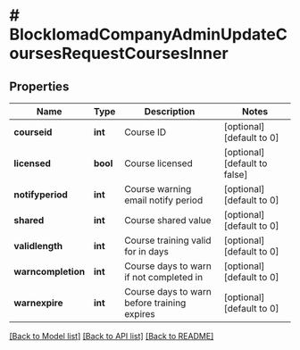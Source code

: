 # # BlockIomadCompanyAdminUpdateCoursesRequestCoursesInner

## Properties

Name | Type | Description | Notes
------------ | ------------- | ------------- | -------------
**courseid** | **int** | Course ID | [optional] [default to 0]
**licensed** | **bool** | Course licensed | [optional] [default to false]
**notifyperiod** | **int** | Course warning email notify period | [optional] [default to 0]
**shared** | **int** | Course shared value | [optional] [default to 0]
**validlength** | **int** | Course training valid for in days | [optional] [default to 0]
**warncompletion** | **int** | Course days to warn if not completed in | [optional] [default to 0]
**warnexpire** | **int** | Course days to warn before training expires | [optional] [default to 0]

[[Back to Model list]](../../README.md#models) [[Back to API list]](../../README.md#endpoints) [[Back to README]](../../README.md)
